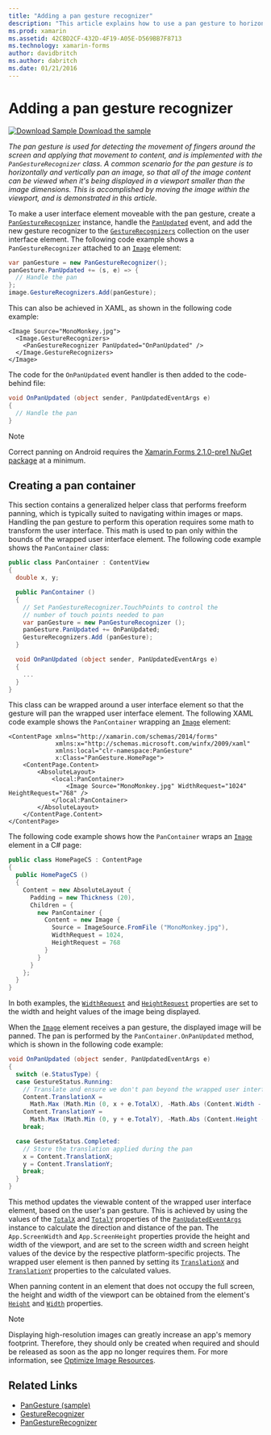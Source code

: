 ```yaml
---
title: "Adding a pan gesture recognizer"
description: "This article explains how to use a pan gesture to horizontally and vertically pan an image, so that all of the image content can be viewed when it's being displayed in a viewport smaller than the image dimensions."
ms.prod: xamarin
ms.assetid: 42CBD2CF-432D-4F19-A05E-D569BB7F8713
ms.technology: xamarin-forms
author: davidbritch
ms.author: dabritch
ms.date: 01/21/2016
---
```


# Adding a pan gesture recognizer

[![Download Sample](~/media/shared/download.png) Download the sample](https://developer.xamarin.com/samples/xamarin-forms/WorkingWithGestures/PanGesture/)

_The pan gesture is used for detecting the movement of fingers around the screen and applying that movement to content, and is implemented with the `PanGestureRecognizer` class. A common scenario for the pan gesture is to horizontally and vertically pan an image, so that all of the image content can be viewed when it's being displayed in a viewport smaller than the image dimensions. This is accomplished by moving the image within the viewport, and is demonstrated in this article._

To make a user interface element moveable with the pan gesture, create a [`PanGestureRecognizer`](xref:Xamarin.Forms.PanGestureRecognizer) instance, handle the [`PanUpdated`](xref:Xamarin.Forms.PanGestureRecognizer.PanUpdated) event, and add the new gesture recognizer to the [`GestureRecognizers`](xref:Xamarin.Forms.View.GestureRecognizers) collection on the user interface element. The following code example shows a `PanGestureRecognizer` attached to an [`Image`](xref:Xamarin.Forms.Image) element:

```csharp
var panGesture = new PanGestureRecognizer();
panGesture.PanUpdated += (s, e) => {
  // Handle the pan
};
image.GestureRecognizers.Add(panGesture);
```

This can also be achieved in XAML, as shown in the following code example:

```xaml
<Image Source="MonoMonkey.jpg">
  <Image.GestureRecognizers>
    <PanGestureRecognizer PanUpdated="OnPanUpdated" />
  </Image.GestureRecognizers>
</Image>
```

The code for the `OnPanUpdated` event handler is then added to the code-behind file:

```csharp
void OnPanUpdated (object sender, PanUpdatedEventArgs e)
{
  // Handle the pan
}
```

> [!NOTE]
> Correct panning on Android requires the [Xamarin.Forms 2.1.0-pre1 NuGet package](https://www.nuget.org/packages/Xamarin.Forms/2.1.0.6501-pre1) at a minimum.

## Creating a pan container

This section contains a generalized helper class that performs freeform panning, which is typically suited to navigating within images or maps. Handling the pan gesture to perform this operation requires some math to transform the user interface. This math is used to pan only within the bounds of the wrapped user interface element. The following code example shows the `PanContainer` class:

```csharp
public class PanContainer : ContentView
{
  double x, y;

  public PanContainer ()
  {
    // Set PanGestureRecognizer.TouchPoints to control the
    // number of touch points needed to pan
    var panGesture = new PanGestureRecognizer ();
    panGesture.PanUpdated += OnPanUpdated;
    GestureRecognizers.Add (panGesture);
  }

  void OnPanUpdated (object sender, PanUpdatedEventArgs e)
  {
    ...
  }
}
```

This class can be wrapped around a user interface element so that the gesture will pan the wrapped user interface element. The following XAML code example shows the `PanContainer` wrapping an [`Image`](xref:Xamarin.Forms.Image) element:

```xaml
<ContentPage xmlns="http://xamarin.com/schemas/2014/forms"
             xmlns:x="http://schemas.microsoft.com/winfx/2009/xaml"
             xmlns:local="clr-namespace:PanGesture"
             x:Class="PanGesture.HomePage">
    <ContentPage.Content>
        <AbsoluteLayout>
            <local:PanContainer>
                <Image Source="MonoMonkey.jpg" WidthRequest="1024" HeightRequest="768" />
            </local:PanContainer>
        </AbsoluteLayout>
    </ContentPage.Content>
</ContentPage>
```

The following code example shows how the `PanContainer` wraps an [`Image`](xref:Xamarin.Forms.Image) element in a C# page:

```csharp
public class HomePageCS : ContentPage
{
  public HomePageCS ()
  {
    Content = new AbsoluteLayout {
      Padding = new Thickness (20),
      Children = {
        new PanContainer {
          Content = new Image {
            Source = ImageSource.FromFile ("MonoMonkey.jpg"),
            WidthRequest = 1024,
            HeightRequest = 768
          }
        }
      }
    };
  }
}
```

In both examples, the [`WidthRequest`](xref:Xamarin.Forms.VisualElement.WidthRequest) and [`HeightRequest`](xref:Xamarin.Forms.VisualElement.HeightRequest) properties are set to the width and height values of the image being displayed.

When the [`Image`](xref:Xamarin.Forms.Image) element receives a pan gesture, the displayed image will be panned. The pan is performed by the `PanContainer.OnPanUpdated` method, which is shown in the following code example:

```csharp
void OnPanUpdated (object sender, PanUpdatedEventArgs e)
{
  switch (e.StatusType) {
  case GestureStatus.Running:
    // Translate and ensure we don't pan beyond the wrapped user interface element bounds.
    Content.TranslationX =
      Math.Max (Math.Min (0, x + e.TotalX), -Math.Abs (Content.Width - App.ScreenWidth));
    Content.TranslationY =
      Math.Max (Math.Min (0, y + e.TotalY), -Math.Abs (Content.Height - App.ScreenHeight));
    break;

  case GestureStatus.Completed:
    // Store the translation applied during the pan
    x = Content.TranslationX;
    y = Content.TranslationY;
    break;
  }
}
```

This method updates the viewable content of the wrapped user interface element, based on the user's pan gesture. This is achieved by using the values of the [`TotalX`](xref:Xamarin.Forms.PanUpdatedEventArgs.TotalX) and [`TotalY`](xref:Xamarin.Forms.PanUpdatedEventArgs.TotalY) properties of the [`PanUpdatedEventArgs`](xref:Xamarin.Forms.PanUpdatedEventArgs) instance to calculate the direction and distance of the pan. The `App.ScreenWidth` and `App.ScreenHeight` properties provide the height and width of the viewport, and are set to the screen width and screen height values of the device by the respective platform-specific projects. The wrapped user element is then panned by setting its [`TranslationX`](xref:Xamarin.Forms.VisualElement.TranslationX) and [`TranslationY`](xref:Xamarin.Forms.VisualElement.TranslationY) properties to the calculated values.

When panning content in an element that does not occupy the full screen, the height and width of the viewport can be obtained from the element's [`Height`](xref:Xamarin.Forms.VisualElement.Height) and [`Width`](xref:Xamarin.Forms.VisualElement.Width) properties.

> [!NOTE]
> Displaying high-resolution images can greatly increase an app's memory footprint. Therefore, they should only be created when required and should be released as soon as the app no longer requires them. For more information, see [Optimize Image Resources](~/xamarin-forms/deploy-test/performance.md#optimizeimages).

## Related Links

- [PanGesture (sample)](https://developer.xamarin.com/samples/xamarin-forms/WorkingWithGestures/PanGesture/)
- [GestureRecognizer](xref:Xamarin.Forms.GestureRecognizer)
- [PanGestureRecognizer](xref:Xamarin.Forms.PanGestureRecognizer)
